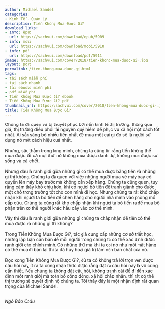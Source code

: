 ```yaml
---
author: Michael Sandel
categories:
- Kinh Tế - Quản Lý
description: Tiền Không Mua Được Gì?
download_links:
- info: epub
  url: https://sachvui.com/download/epub/5909
- info: mobi
  url: https://sachvui.com/download/mobi/5910
- info: pdf
  url: https://sachvui.com/download/pdf/5911
image: https://sachvui.com/cover/2018/tien-khong-mua-duoc-gi-.jpg
layout: post
permalink: /tien-khong-mua-duoc-gi.html
tags:
- tải sách miễn phí
- tải sách nhanh
- tải ebooks miễn phí
- pdf miễn phí
- Tiền Không Mua Được Gì? ebook
- Tiền Không Mua Được Gì? pdf
thumbnail_url: https://sachvui.com/cover/2018/tien-khong-mua-duoc-gi-.jpg
title: Tiền Không Mua Được Gì?
---
```


 <div class="item-desc text-justify"> <p>Chúng ta đã quen và bị thuyết phục bởi nền kinh tế thị trường: thông qua giá, thị trường điều phối tài nguyên quý hiếm để phục vụ xã hội một cách tốt nhất. Ai sẵn sàng bỏ nhiều tiền nhất để mua một cái gì đó sẽ là người sử dụng nó một cách hiệu quả nhất.<br><br>Nhưng, sâu thẳm trong lòng mình, chúng ta cũng tin rằng tiền không thể mua được tất cả mọi thứ: nó không mua được danh dự, không mua được sự sống và cái chết.<br><br>Nhưng đâu là ranh giới giữa những gì có thể mua được bằng tiền và những gì thì không. Chúng ta đã quen với việc những người mua vé máy bay có quyền lên máy bay trước mà không cần xếp hàng. Chúng ta cũng quen, tuy rằng cảm thấy khó chịu hơn, khi có người bỏ tiền để tranh giành cho được một chỗ trong trường tốt cho con mình đi học. Nhưng chúng ta rất khó chấp nhận khi người ta bỏ tiền để chen hàng cho người nhà mình vào phòng mổ cấp cứu. Chúng ta cũng rất khó chấp nhận khi người ta bỏ tiền ra để mua bộ phận trên cơ thể người khác hầu cấy vào cơ thể mình.<br><br>Vậy thì đâu là ranh giới giữa những gì chúng ta chấp nhận để tiền có thể mua được và những gì thì không?<br><br>Trong Tiền Không Mua Được Gì?, tác giả cung cấp những cơ sở triết học, những lập luận căn bản để mỗi người trong chúng ta có thể xác định được ranh giới cho chính mình. Có những thứ mà khi ta coi nó như một mặt hàng có thể mua đi bán lại thì ta đã hủy hoại giá trị làm nên bản chất của nó.<br><br>Đọc xong Tiền Không Mua Được Gì?, dù ta có không trả lời trọn vẹn được câu hỏi này, ít ra ta cũng nhận thức được rằng đặt ra câu hỏi này là vô cùng cần thiết. Nếu chúng ta không đặt câu hỏi, không tranh cãi để đi đến xác định một ranh giới mà toàn bộ cộng đồng, xã hội chấp nhận, thì rất có thể thị trường sẽ quyết định hộ chúng ta. Tôi thấy đây là một nhận định rất quan trọng của Michael Sandel.<br> </p><p><em>Ngô Bảo Châu</em></p> </div>